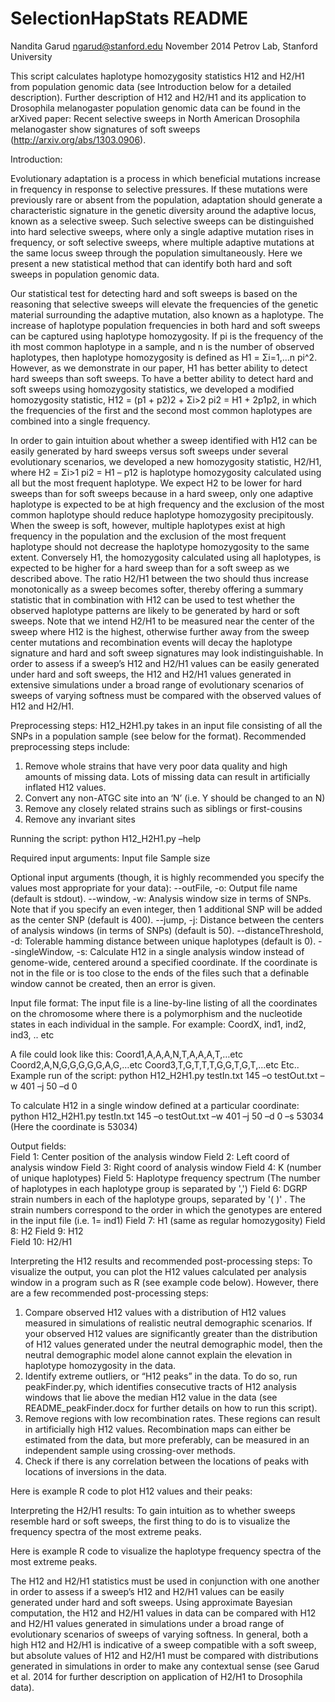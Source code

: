 SelectionHapStats README
========================

Nandita Garud
ngarud@stanford.edu
November 2014
Petrov Lab, Stanford University

This script calculates haplotype homozygosity statistics H12 and H2/H1 from population genomic data (see Introduction below for a detailed description). Further description of H12 and H2/H1 and its application to Drosophila melanogaster population genomic data can be found in the arXived paper: Recent selective sweeps in North American Drosophila melanogaster show signatures of soft sweeps (http://arxiv.org/abs/1303.0906). 

Introduction:

Evolutionary adaptation is a process in which beneficial mutations increase in frequency in response to selective pressures. If these mutations were previously rare or absent from the population, adaptation should generate a characteristic signature in the genetic diversity around the adaptive locus, known as a selective sweep. Such selective sweeps can be distinguished into hard selective sweeps, where only a single adaptive mutation rises in frequency, or soft selective sweeps, where multiple adaptive mutations at the same locus sweep through the population simultaneously. Here we present a new statistical method that can identify both hard and soft sweeps in population genomic data. 

Our statistical test for detecting hard and soft sweeps is based on the reasoning that selective sweeps will elevate the frequencies of the genetic material surrounding the adaptive mutation, also known as a haplotype. The increase of haplotype population frequencies in both hard and soft sweeps can be captured using haplotype homozygosity. If pi is the frequency of the ith most common haplotype in a sample, and n is the number of observed haplotypes, then haplotype homozygosity is defined as H1 = Σi=1,…n pi^2. However, as we demonstrate in our paper, H1 has better ability to detect hard sweeps than soft sweeps. To have a better ability to detect hard and soft sweeps using homozygosity statistics, we developed a modified homozygosity statistic, H12 = (p1 + p2)2 + Σi>2 pi2 = H1 + 2p1p2, in which the frequencies of the first and the second most common haplotypes are combined into a single frequency.

In order to gain intuition about whether a sweep identified with H12 can be easily generated by hard sweeps versus soft sweeps under several evolutionary scenarios, we developed a new homozygosity statistic, H2/H1, where H2 = Σi>1 pi2 = H1 – p12 is haplotype homozygosity calculated using all but the most frequent haplotype. We expect H2 to be lower for hard sweeps than for soft sweeps because in a hard sweep, only one adaptive haplotype is expected to be at high frequency and the exclusion of the most common haplotype should reduce haplotype homozygosity precipitously. When the sweep is soft, however, multiple haplotypes exist at high frequency in the population and the exclusion of the most frequent haplotype should not decrease the haplotype homozygosity to the same extent. Conversely H1, the homozygosity calculated using all haplotypes, is expected to be higher for a hard sweep than for a soft sweep as we described above. The ratio H2/H1 between the two should thus increase monotonically as a sweep becomes softer, thereby offering a summary statistic that in combination with H12 can be used to test whether the observed haplotype patterns are likely to be generated by hard or soft sweeps. Note that we intend H2/H1 to be measured near the center of the sweep where H12 is the highest, otherwise further away from the sweep center mutations and recombination events will decay the haplotype signature and hard and soft sweep signatures may look indistinguishable. In order to assess if a sweep’s H12 and H2/H1 values can be easily generated under hard and soft sweeps, the H12 and H2/H1 values generated in extensive simulations under a broad range of evolutionary scenarios of sweeps of varying softness must be compared with the observed values of H12 and H2/H1.

Preprocessing steps: 
H12_H2H1.py takes in an input file consisting of all the SNPs in a population sample (see below for the format). Recommended preprocessing steps include:
1.	Remove whole strains that have very poor data quality and high amounts of missing data. Lots of missing data can result in artificially inflated H12 values. 
2.	Convert any non-ATGC site into an ‘N’ (i.e. Y should be changed to an N)
3.	Remove any closely related strains such as siblings or first-cousins 
4.	Remove any invariant sites

Running the script:
python H12_H2H1.py –help 

Required input arguments:
Input file 
Sample size

Optional input arguments (though, it is highly recommended you specify the values most appropriate for your data):
--outFile, -o: Output file name (default is stdout).
--window, -w: Analysis window size in terms of SNPs. Note that if you specify an even integer, then 1 additional SNP will be added as the center SNP (default is 400).
--jump, -j: Distance between the centers of analysis windows (in terms of SNPs) (default is 50). 
--distanceThreshold, -d: Tolerable hamming distance between unique haplotypes  (default is 0).
--singleWindow, -s: Calculate H12 in a single analysis window instead of genome-wide, centered around a specified coordinate. If the coordinate is not in the file or is too close to the ends of the files such that a definable window cannot be created, then an error is given. 

Input file format:
The input file is a line-by-line listing of all the coordinates on the chromosome where there is a polymorphism and the nucleotide states in each individual in the sample. For example:
CoordX, ind1, ind2, ind3, .. etc

A file could look like this:
Coord1,A,A,A,N,T,A,A,A,T,…etc
Coord2,A,N,G,G,G,G,G,A,G,…etc
Coord3,T,G,T,T,T,G,G,T,G,T,…etc
Etc..
Example run of the script:
python H12_H2H1.py testIn.txt 145 –o testOut.txt –w 401 –j 50 –d 0 

To calculate H12 in a single window defined at a particular coordinate:
python H12_H2H1.py testIn.txt 145 –o testOut.txt –w 401 –j 50 –d 0 –s 53034
(Here the coordinate is 53034)

Output fields:  
Field 1: Center position of the analysis window
Field 2: Left coord of analysis window 
Field 3: Right coord of analysis window
Field 4: K (number of unique haplotypes) 
Field 5: Haplotype frequency spectrum (The number of haplotypes in each haplotype group is separated by ',')
Field 6: DGRP strain numbers in each of the haplotype groups, separated by '( )' . The strain numbers correspond to the order in which the genotypes are entered in the input file (i.e. 1= ind1)
Field 7: H1 (same as regular homozygosity) 
Field 8: H2 
Field 9: H12  
Field 10: H2/H1  

Interpreting the H12 results and recommended post-processing steps:
To visualize the output, you can plot the H12 values calculated per analysis window in a program such as R (see example code below). However, there are a few recommended post-processing steps:

1.	Compare observed H12 values with a distribution of H12 values measured in simulations of realistic neutral demographic scenarios. If your observed H12 values are significantly greater than the distribution of H12 values generated under the neutral demographic model, then the neutral demographic model alone cannot explain the elevation in haplotype homozygosity in the data. 
2.	Identify extreme outliers, or “H12 peaks” in the data. To do so, run peakFinder.py, which identifies consecutive tracts of H12 analysis windows that lie above the median H12 value in the data (see README_peakFinder.docx for further details on how to run this script). 
3.	Remove regions with low recombination rates. These regions can result in artificially high H12 values. Recombination maps can either be estimated from the data, but more preferably, can be measured in an independent sample using crossing-over methods. 
4.	Check if there is any correlation between the locations of peaks with locations of inversions in the data.

Here is example R code to plot H12 values and their peaks:

Interpreting the H2/H1 results:
To gain intuition as to whether sweeps resemble hard or soft sweeps, the first thing to do is to visualize the frequency spectra of the most extreme peaks. 

Here is example R code to visualize the haplotype frequency spectra of the most extreme peaks. 

The H12 and H2/H1 statistics must be used in conjunction with one another in order to assess if a sweep’s H12 and H2/H1 values can be easily generated under hard and soft sweeps. Using approximate Bayesian computation, the H12 and H2/H1 values in data can be compared with H12 and H2/H1 values generated in simulations under a broad range of evolutionary scenarios of sweeps of varying softness. In general, both a high H12 and H2/H1 is indicative of a sweep compatible with a soft sweep, but absolute values of H12 and H2/H1 must be compared with distributions generated in simulations in order to make any contextual sense (see Garud et al. 2014 for further description on application of H2/H1 to Drosophila data).
  
